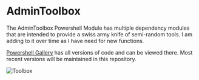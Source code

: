 # AdminToolbox
The AdminToolbox Powershell Module has multiple dependency modules that are intended to provide a swiss army knife of semi-random tools. I am adding to it over time as I have need for new functions.

[Powershell Gallery](https://www.powershellgallery.com/packages/AdminToolbox/) has all versions of code and can be viewed there. Most recent versions will be maintained in this repository.

![Toolbox](https://github.com/TheTaylorLee/AdminToolbox/blob/master/Images/toolboxShell2.png)
